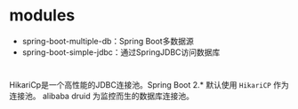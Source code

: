 # modules
- spring-boot-multiple-db：Spring Boot多数据源
- spring-boot-simple-jdbc：通过SpringJDBC访问数据库

# 
HikariCp是一个高性能的JDBC连接池。Spring Boot 2.* 默认使用 `HikariCP` 作为连接池。
alibaba druid 为监控而生的数据库连接池。